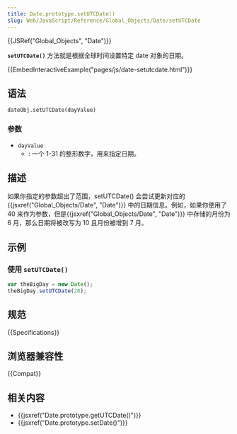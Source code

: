 ```yaml
---
title: Date.prototype.setUTCDate()
slug: Web/JavaScript/Reference/Global_Objects/Date/setUTCDate
---
```


{{JSRef("Global_Objects", "Date")}}

**`setUTCDate()`** 方法就是根据全球时间设置特定 date 对象的日期。

{{EmbedInteractiveExample("pages/js/date-setutcdate.html")}}

## 语法

```plain
dateObj.setUTCDate(dayValue)
```

### 参数

- `dayValue`
  - : 一个 1-31 的整形数字，用来指定日期。

## 描述

如果你指定的参数超出了范围，setUTCDate() 会尝试更新对应的{{jsxref("Global_Objects/Date", "Date")}} 中的日期信息。例如，如果你使用了 40 来作为参数，但是{{jsxref("Global_Objects/Date", "Date")}} 中存储的月份为 6 月，那么日期将被改写为 10 且月份被增到 7 月。

## 示例

### 使用 `setUTCDate()`

```js
var theBigDay = new Date();
theBigDay.setUTCDate(20);
```

## 规范

{{Specifications}}

## 浏览器兼容性

{{Compat}}

## 相关内容

- {{jsxref("Date.prototype.getUTCDate()")}}
- {{jsxref("Date.prototype.setDate()")}}
